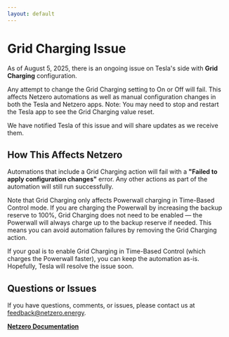 ```yaml
---
layout: default
---
```


# Grid Charging Issue

As of August 5, 2025, there is an ongoing issue on Tesla's side with **Grid Charging** configuration.

Any attempt to change the Grid Charging setting to On or Off will fail. This affects Netzero automations
as well as manual configuration changes in both the Tesla and Netzero apps.
Note: You may need to stop and restart the Tesla app to see the Grid Charging value reset.

We have notified Tesla of this issue and will share updates as we receive them.

## How This Affects Netzero

Automations that include a Grid Charging action will fail with a
**"Failed to apply configuration changes"** error. Any other actions as part of the automation
will still run successfully.

Note that Grid Charging only affects Powerwall charging in Time-Based Control mode. If you are charging
the Powerwall by increasing the backup reserve to 100%, Grid Charging does not need to be enabled —
the Powerwall will always charge up to the backup reserve if needed. This means you can avoid automation
failures by removing the Grid Charging action.

If your goal is to enable Grid Charging in Time-Based Control (which charges the Powerwall faster),
you can keep the automation as-is. Hopefully, Tesla will resolve the issue soon.

## Questions or Issues

If you have questions, comments, or issues, please contact us at [feedback@netzero.energy](mailto:feedback@netzero.energy).

**[Netzero Documentation](https://docs.netzero.energy)**
